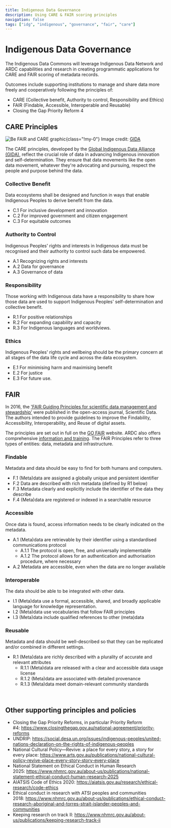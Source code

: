 ```yaml
---
title: Indigenous Data Governance
description: Using CARE & FAIR scoring principles
navigation: false
tags: ["idg", "indigenous", "governance", "fair", "care"]
---
```


# Indigenous Data Governance
The Indigenous Data Commons will leverage Indigenous Data Network and ARDC capabilities and research in creating programmatic applications for CARE and FAIR scoring of metadata records.

Outcomes include supporting institutions to manage and share data more freely and cooperatively following the principles of:
- CARE (Collective benefit, Authority to control, Responsibility and Ethics)
- FAIR (Findable, Accessible, Interoperable and Reusable)
- Closing the Gap Priority Reform 4

## CARE Principles

![Be FAIR and CARE graphic](/img/fair_and_care.png){class="!my-0"}
Image credit: [GIDA](https://www.gida-global.org/care)

The CARE principles, developed by the [Global Indigenous Data Alliance (GIDA)](https://www.gida-global.org/care), reflect the crucial role of data in advancing Indigenous innovation and self-determination. They ensure that data movements like the open data movement, whatever they're advocating and pursuing, respect the people and purpose behind the data.

### Collective Benefit
Data ecosystems shall be designed and function in ways that enable Indigenous Peoples to derive benefit from the data.

- C.1 For inclusive development and innovation
- C.2 For improved government and citizen engagement
- C.3 For equitable outcomes

### Authority to Control
Indigenous Peoples' rights and interests in Indigenous data must be recognised and their authority to control such data be empowered.

- A.1 Recognizing rights and interests
- A.2 Data for governance
- A.3 Governance of data

### Responsibility
Those working with Indigenous data have a responsibility to share how those data are used to support Indigenous Peoples' self-determination and collective benefit.

- R.1 For positive relationships
- R.2 For expanding capability and capacity
- R.3 For Indigenous languages and worldviews.

### Ethics
Indigenous Peoples' rights and wellbeing should be the primary concern at all stages of the data life cycle and across the data ecosystem.

- E.1 For minimising harm and maximising benefit
- E.2 For justice
- E.3 For future use.


## FAIR
In 2016, the ['FAIR Guiding Principles for scientific data management and stewardship'](https://doi.org/10.1038/sdata.2016.18) were published in the open-access journal, Scientific Data. The authors intended to provide guidelines to improve the Findability, Accessibility, Interoperability, and Reuse of digital assets.

The principles are set out in full on the [GO FAIR](https://www.go-fair.org/fair-principles/) website. ARDC also offers comprehensive [information and training](https://ardc.edu.au/resource/fair-data/). The FAIR Principles refer to three types of entities: data, metadata and infrastructure.

### Findable
Metadata and data should be easy to find for both humans and computers.

- F.1 (Meta)data are assigned a globally unique and persistent identifier
- F.2 Data are described with rich metadata (defined by R1 below)
- F.3 Metadata clearly and explicitly include the identifier of the data they describe
- F.4 (Meta)data are registered or indexed in a searchable resource

### Accessible
Once data is found, access information needs to be clearly indicated on the metadata.

- A.1 (Meta)data are retrievable by their identifier using a standardised communications protocol
    - A.1.1 The protocol is open, free, and universally implementable
    - A.1.2 The protocol allows for an authentication and authorisation procedure, where necessary
- A.2 Metadata are accessible, even when the data are no longer available

### Interoperable
The data should be able to be integrated with other data.

- I.1 (Meta)data use a formal, accessible, shared, and broadly applicable language for knowledge representation.
- I.2 (Meta)data use vocabularies that follow FAIR principles
- I.3 (Meta)data include qualified references to other (meta)data

### Reusable
Metadata and data should be well-described so that they can be replicated and/or combined in different settings.

- R.1 (Meta)data are richly described with a plurality of accurate and relevant attributes
    - R.1.1 (Meta)data are released with a clear and accessible data usage license
    - R.1.2 (Meta)data are associated with detailed provenance
    - R.1.3 (Meta)data meet domain-relevant community standards

 
## Other supporting principles and policies
- Closing the Gap Priority Reforms, in particular Priority Reform #4: https://www.closingthegap.gov.au/national-agreement/priority-reforms
- UNDRIP: https://social.desa.un.org/issues/indigenous-peoples/united-nations-declaration-on-the-rights-of-indigenous-peoples
- National Cultural Policy—Revive: a place for every story, a story for every place: https://www.arts.gov.au/publications/national-cultural-policy-revive-place-every-story-story-every-place
- National Statement on Ethical Conduct in Human Research 2025: https://www.nhmrc.gov.au/about-us/publications/national-statement-ethical-conduct-human-research-2025
- AIATSIS Code of Ethics 2020: https://aiatsis.gov.au/research/ethical-research/code-ethics
- Ethical conduct in research with ATSI peoples and communities 2018: https://www.nhmrc.gov.au/about-us/publications/ethical-conduct-research-aboriginal-and-torres-strait-islander-peoples-and-communities
- Keeping research on track II: https://www.nhmrc.gov.au/about-us/publications/keeping-research-track-ii
